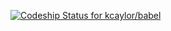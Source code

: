 
[ ![Codeship Status for kcaylor/babel](https://www.codeship.io/projects/462a1f30-349c-0132-7f0e-1e78cf4db49e/status)](https://www.codeship.io/projects/40801)
